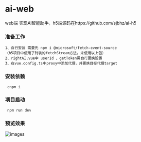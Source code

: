 # ai-web
  web端 实现AI智能助手，h5端源码在https://github.com/sjbhz/ai-h5

### 准备工作
```
1、自行安装 需要先 npm i @microsoft/fetch-event-source 
（h5项目中使用了封装的fetchStream方法，未使用以上包）
2、rightAI.vue中 userId 、getToken需自行更换设置
3、在vue.config.ts中proxy中添加代理，并更换目标代理target
```

### 安装依赖
```
 cnpm i
```

### 项目启动
```
 npm run dev
```

### 预览效果
![images]('./public/ai_web_view.png')
